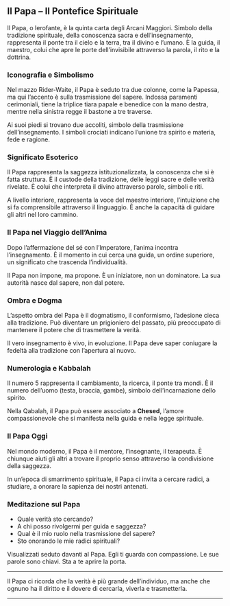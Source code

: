 ## Il Papa – Il Pontefice Spirituale

Il Papa, o Ierofante, è la quinta carta degli Arcani Maggiori. Simbolo della tradizione spirituale, della conoscenza sacra e dell’insegnamento, rappresenta il ponte tra il cielo e la terra, tra il divino e l’umano. È la guida, il maestro, colui che apre le porte dell’invisibile attraverso la parola, il rito e la dottrina.

### Iconografia e Simbolismo

Nel mazzo Rider-Waite, il Papa è seduto tra due colonne, come la Papessa, ma qui l’accento è sulla trasmissione del sapere. Indossa paramenti cerimoniali, tiene la triplice tiara papale e benedice con la mano destra, mentre nella sinistra regge il bastone a tre traverse.

Ai suoi piedi si trovano due accoliti, simbolo della trasmissione dell’insegnamento. I simboli crociati indicano l’unione tra spirito e materia, fede e ragione.

### Significato Esoterico

Il Papa rappresenta la saggezza istituzionalizzata, la conoscenza che si è fatta struttura. È il custode della tradizione, delle leggi sacre e delle verità rivelate. È colui che interpreta il divino attraverso parole, simboli e riti.

A livello interiore, rappresenta la voce del maestro interiore, l’intuizione che si fa comprensibile attraverso il linguaggio. È anche la capacità di guidare gli altri nel loro cammino.

### Il Papa nel Viaggio dell’Anima

Dopo l’affermazione del sé con l’Imperatore, l’anima incontra l’insegnamento. È il momento in cui cerca una guida, un ordine superiore, un significato che trascenda l’individualità.

Il Papa non impone, ma propone. È un iniziatore, non un dominatore. La sua autorità nasce dal sapere, non dal potere.

### Ombra e Dogma

L’aspetto ombra del Papa è il dogmatismo, il conformismo, l’adesione cieca alla tradizione. Può diventare un prigioniero del passato, più preoccupato di mantenere il potere che di trasmettere la verità.

Il vero insegnamento è vivo, in evoluzione. Il Papa deve saper coniugare la fedeltà alla tradizione con l’apertura al nuovo.

### Numerologia e Kabbalah

Il numero 5 rappresenta il cambiamento, la ricerca, il ponte tra mondi. È il numero dell’uomo (testa, braccia, gambe), simbolo dell’incarnazione dello spirito.

Nella Qabalah, il Papa può essere associato a **Chesed**, l’amore compassionevole che si manifesta nella guida e nella legge spirituale.

### Il Papa Oggi

Nel mondo moderno, il Papa è il mentore, l’insegnante, il terapeuta. È chiunque aiuti gli altri a trovare il proprio senso attraverso la condivisione della saggezza.

In un’epoca di smarrimento spirituale, il Papa ci invita a cercare radici, a studiare, a onorare la sapienza dei nostri antenati.

### Meditazione sul Papa

- Quale verità sto cercando?
- A chi posso rivolgermi per guida e saggezza?
- Qual è il mio ruolo nella trasmissione del sapere?
- Sto onorando le mie radici spirituali?

Visualizzati seduto davanti al Papa. Egli ti guarda con compassione. Le sue parole sono chiavi. Sta a te aprire la porta.

---

Il Papa ci ricorda che la verità è più grande dell’individuo, ma anche che ognuno ha il diritto e il dovere di cercarla, viverla e trasmetterla.

---